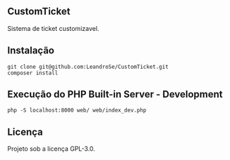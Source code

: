 CustomTicket
------------

Sistema de ticket customizavel.

Instalação
----------

```
git clone git@github.com:LeandroSe/CustomTicket.git
composer install
```

Execução do PHP Built-in Server - Development
---------------------------------------------

```
php -S localhost:8000 web/ web/index_dev.php
```

Licença
-------

Projeto sob a licença GPL-3.0.
